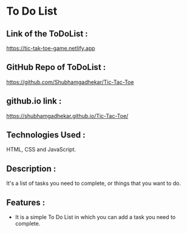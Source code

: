 # To Do List

## Link of the ToDoList :
https://tic-tak-toe-game.netlify.app

## GitHub Repo of ToDoList :
https://github.com/Shubhamgadhekar/Tic-Tac-Toe

## github.io link :
https://shubhamgadhekar.github.io/Tic-Tac-Toe/

## Technologies Used : 
HTML, CSS and JavaScript.

## Description :
It's a list of tasks you need to complete, or things that you want to do. 

## Features :
* It is a simple To Do List in which you can add a task you need to complete.
